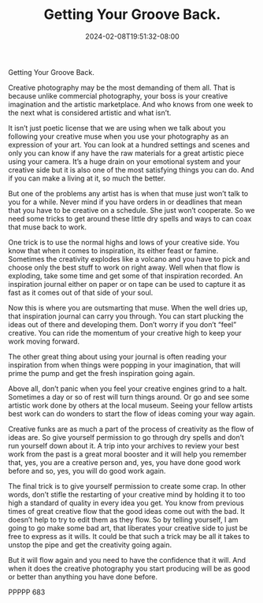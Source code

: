 ﻿---
title: "Getting Your Groove Back."
date: 2024-02-08T19:51:32-08:00
description: "TXT Tips for Web Success"
featured_image: "/images/TXT.jpg"
tags: ["TXT"]
---

Getting Your Groove Back.

Creative photography may be the most demanding of them all.  That is because unlike commercial photography, your boss is your creative imagination and the artistic marketplace.  And who knows from one week to the next what is considered artistic and what isn’t. 

It isn’t just poetic license that we are using when we talk about you following your creative muse when you use your photography as an expression of your art.  You can look at a hundred settings and scenes and only you can know if any have the raw materials for a great artistic piece using your camera.  It’s a huge drain on your emotional system and your creative side but it is also one of the most satisfying things you can do.  And if you can make a living at it, so much the better.

But one of the problems any artist has is when that muse just won’t talk to you for a while.  Never mind if you have orders in or deadlines that mean that you have to be creative on a schedule.  She just won’t cooperate.  So we need some tricks to get around these little dry spells and ways to can coax that muse back to work.

One trick is to use the normal highs and lows of your creative side.  You know that when it comes to inspiration, its either feast or famine.  Sometimes the creativity explodes like a volcano and you have to pick and choose only the best stuff to work on right away.  Well when that flow is exploding, take some time and get some of that inspiration recorded.  An inspiration journal either on paper or on tape can be used to capture it as fast as it comes out of that side of your soul.

Now this is where you are outsmarting that muse.  When the well dries up, that inspiration journal can carry you through.  You can start plucking the ideas out of there and developing them.  Don’t worry if you don’t “feel” creative.  You can ride the momentum of your creative high to keep your work moving forward.  

The other great thing about using your journal is often reading your inspiration from when things were popping in your imagination, that will prime the pump and get the fresh inspiration going again.

Above all, don’t panic when you feel your creative engines grind to a halt.  Sometimes a day or so of rest will turn things around.  Or go and see some artistic work done by others at the local museum.  Seeing your fellow artists best work can do wonders to start the flow of ideas coming your way again.

Creative funks are as much a part of the process of creativity as the flow of ideas are.  So give yourself permission to go through dry spells and don’t run yourself down about it.  A trip into your archives to review your best work from the past is a great moral booster and it will help you remember that, yes, you are a creative person and, yes, you have done good work before and so, yes, you will do good work again.

The final trick is to give yourself permission to create some crap.  In other words, don’t stifle the restarting of your creative mind by holding it to too high a standard of quality in every idea you get.  You know from previous times of great creative flow that the good ideas come out with the bad.  It doesn’t help to try to edit them as they flow.  So by telling yourself, I am going to go make some bad art, that liberates your creative side to just be free to express as it wills.  It could be that such a trick may be all it takes to unstop the pipe and get the creativity going again.

But it will flow again and you need to have the confidence that it will.  And when it does the creative photography you start producing will be as good or better than anything you have done before.

PPPPP 683

